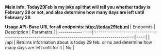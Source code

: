 **Main info:** 
**Today29Feb is my joke api that will tell you whether today is February 29 or not, and also determine how many days are left until February 29.**



**Usage API:**
**Base URL for all endpoints: http://today29feb.ml**
| Endpoints        | Description                                                                                        | Parametrs |
| -----------------|:--------------------------------------------------------------------------------------------------:|----:|
| /api             | Returns information about is today 29 feb. or no and determine how many days are left until for it | No        |

